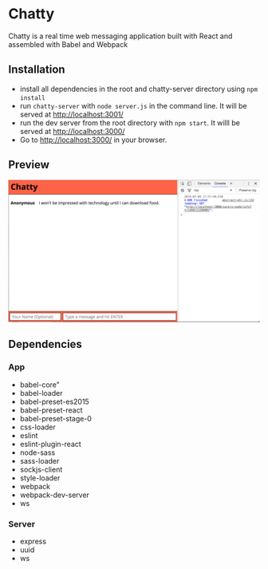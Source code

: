 # Chatty

Chatty is a real time web messaging application built with React and assembled with Babel and Webpack

## Installation

* install all dependencies in the root and chatty-server directory using `npm install`
* run `chatty-server` with `node server.js` in the command line. It will be served at [http://localhost:3001/](http://localhost:3001/)
* run the dev server from the root directory with `npm start`. It willl be served at [http://localhost:3000/](http://localhost:3000/)
* Go to [http://localhost:3000/](http://localhost:3000/) in your browser.

## Preview

![Chatty preview](./build/docs/chatty.png)


## Dependencies

### App

* babel-core"
* babel-loader
* babel-preset-es2015
* babel-preset-react
* babel-preset-stage-0
* css-loader
* eslint
* eslint-plugin-react
* node-sass
* sass-loader
* sockjs-client
* style-loader
* webpack
* webpack-dev-server
* ws

### Server
* express
* uuid
* ws
